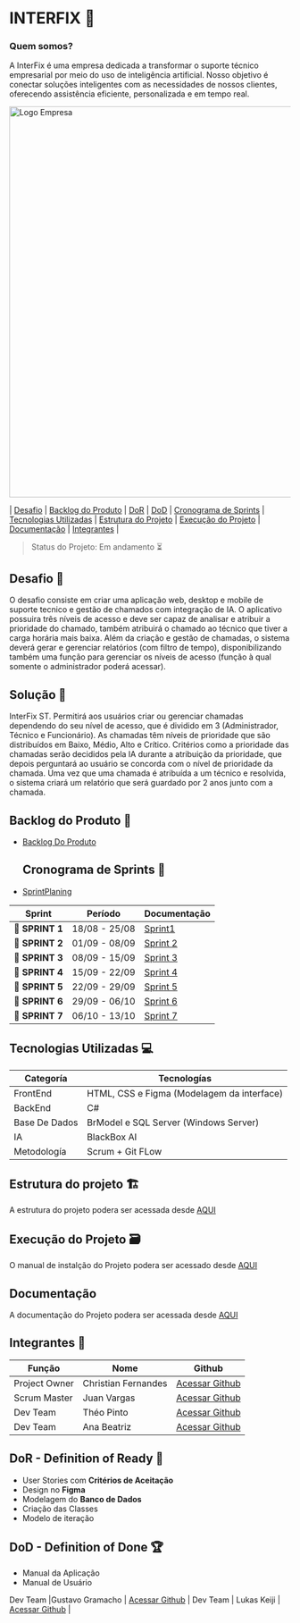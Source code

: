 

 # INTERFIX 🤖
 
### Quem somos?
A InterFix é uma empresa dedicada a transformar o suporte técnico empresarial por meio do uso de inteligência artificial. Nosso objetivo é conectar soluções inteligentes com as necessidades de nossos clientes, oferecendo assistência eficiente, personalizada e em tempo real.

<p><img width="700 height="500" alt="Logo Empresa" src="https://github.com/user-attachments/assets/8aa8a096-88fa-4be4-952c-946d63ceed66">

</p>

 
   
   | <a href=#desafio>Desafio</a> | <a href=#backlog>Backlog do Produto</a> | <a href=#dor>DoR</a> | <a href=#dod>DoD</a> |
   <a href=#sprint>Cronograma de Sprints</a> | <a href=#tecnologias>Tecnologias Utilizadas</a> | <a href=#estrutura>Estrutura do Projeto</a> | <a href=#execucao>Execução do Projeto</a> | <a href=#documentacao>Documentação</a> | <a href=#equipe>Integrantes</a> |
   
   > Status do Projeto: Em andamento ⏳
>

  



## Desafio <a id="desafio"></a> 🏅

O desafio consiste em criar uma aplicação web, desktop e mobile de suporte tecnico e gestão de chamados com integração de IA. O aplicativo possuira três níveis de acesso e deve ser capaz de analisar e atribuir a prioridade do chamado, também atribuirá o chamado ao técnico que tiver a carga horária mais baixa. Além da criação e gestão de chamadas, o sistema deverá gerar e gerenciar relatórios (com filtro de tempo), disponibilizando também uma função para gerenciar os níveis de acesso (função à qual somente o administrador poderá acessar).

## Solução 🏅
InterFix ST. Permitirá aos usuários criar ou gerenciar chamadas dependendo do seu nível de acesso, que é dividido em 3 (Administrador, Técnico e Funcionário). As chamadas têm níveis de prioridade que são distribuídos em Baixo, Médio, Alto e Crítico. Critérios como a prioridade das chamadas serão decididos pela IA durante a atribuição da prioridade, que depois perguntará ao usuário se concorda com o nível de prioridade da chamada. Uma vez que uma chamada é atribuída a um técnico e resolvida, o sistema criará um relatório que será guardado por 2 anos junto com a chamada.

## Backlog do Produto <a id ="backlog"></a> 🔩

* [Backlog Do Produto](https://github.com/RenteriaJuan/Gestao-de-Chamados/blob/main/BackLog/BackLog%20do%20Produto.md)

  ## Cronograma de Sprints <a id="sprint"></a> 📅
  
 * [SprintPlaning](https://github.com/RenteriaJuan/Gestao-de-Chamados/blob/main/Scrum/Sprint%20Planing/SprintPlaning.md)

| Sprint          |    Período    | Documentação                            |
| --------------- | :-----------: | ----------------------------------------|
| 🔖 **SPRINT 1** | 18/08 - 25/08 | [Sprint1](https://github.com/RenteriaJuan/Gestao-de-Chamados/blob/main/Scrum/Relatorios%20Sprints/Sprint1.md) |
| 🔖 **SPRINT 2** | 01/09 - 08/09 | [Sprint 2](https://github.com/RenteriaJuan/Gestao-de-Chamados/blob/main/Scrum/Relatorios%20Sprints/Sprint2.md) |
| 🔖 **SPRINT 3**| 08/09 - 15/09 |[Sprint 3](https://github.com/RenteriaJuan/Gestao-de-Chamados/blob/main/Scrum/Relatorios%20Sprints/Sprint3.md) |
| 🔖 **SPRINT 4**| 15/09 - 22/09 |[Sprint 4](https://github.com/RenteriaJuan/Gestao-de-Chamados/blob/main/Scrum/Relatorios%20Sprints/Sprint4.md) |
| 🔖 **SPRINT 5**| 22/09 - 29/09 |[Sprint 5](https://github.com/RenteriaJuan/Gestao-de-Chamados/blob/main/Scrum/Relatorios%20Sprints/Sprint5.md)|
| 🔖 **SPRINT 6**| 29/09 - 06/10 |[Sprint 6](https://github.com/RenteriaJuan/Gestao-de-Chamados/blob/main/Scrum/Relatorios%20Sprints/Sprint6.md)|
| 🔖 **SPRINT 7**| 06/10 - 13/10 |[Sprint 7](https://github.com/RenteriaJuan/Gestao-de-Chamados/blob/main/Scrum/Relatorios%20Sprints/Sprint7.md)|

## Tecnologias Utilizadas <a id="tecnologias"></a> 💻 

Categoría | Tecnologías
--------- | -------------
FrontEnd | HTML, CSS e Figma (Modelagem da interface) 
BackEnd |  C#
Base De Dados | BrModel e SQL Server (Windows Server)
IA | BlackBox AI
Metodología | Scrum + Git FLow 

## Estrutura do projeto 🏗️ <a id="estrutura"></a>

A estrutura do projeto podera ser acessada desde [AQUI](https://github.com/RenteriaJuan/Gestao-de-Chamados/blob/main/Docs/Estrutura%20do%20projeto/Estrutra%20do%20Projeto.md)

## Execução do Projeto 🗃 <a id="execucao"></a> 

O manual de instalção do Projeto podera ser acessado desde [AQUI](https://github.com/RenteriaJuan/Gestao-de-Chamados/blob/main/Docs/Manual%20de%20Instal%C3%A7%C3%A3o/Manual%20de%20Insta%C3%A7%C3%A3o.md#instalacao)

## Documentação <a id="documentacao"></a>

A documentação do Projeto podera ser acessada desde [AQUI]()

## Integrantes <a id="equipe"></a>👥

Função       | Nome                | Github                                                       |
------------ | --------------------| -------------------------------------------------------------|
Project Owner| Christian Fernandes | [Acessar Github](https://github.com/ChristianFernandesLemos) |
Scrum Master | Juan Vargas         | [Acessar Github](https://github.com/RenteriaJuan)            |
Dev Team     | Théo Pinto          | [Acessar Github](https://github.com/Thorphinm)               |
Dev Team     | Ana Beatriz         | [Acessar Github](https://github.com/Anasouza2802)            |

## DoR - Definition of Ready <a id="dor"></a> 🏃

* User Stories com **Critérios de Aceitação**
* Design no **Figma**
* Modelagem do **Banco de Dados**
* Criação das Classes
* Modelo de iteração


## DoD - Definition of Done 🏆 <a id="dod"></a>

* Manual da Aplicação
* Manual de Usuário

Dev Team     |Gustavo Gramacho     | [Acessar Github](https://github.com/gramachoo)               |
Dev Team     | Lukas Keiji         | [Acessar Github](https://github.com/Lucaskeiji)              |
